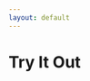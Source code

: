 ```yaml
---
layout: default
---
```


# Try It Out

<div id="app" class="try-out-app">
    
</div>

<script src="https://unpkg.com/vue@3/dist/vue.global.prod.js"></script>
<script src="https://unpkg.com/axios/dist/axios.min.js"></script>
<script src="/just-functional-read-the-docs/assets/js/try-out.js?v=80dfb069870c526bbde5fdc2c9f15db973c5854d"></script>